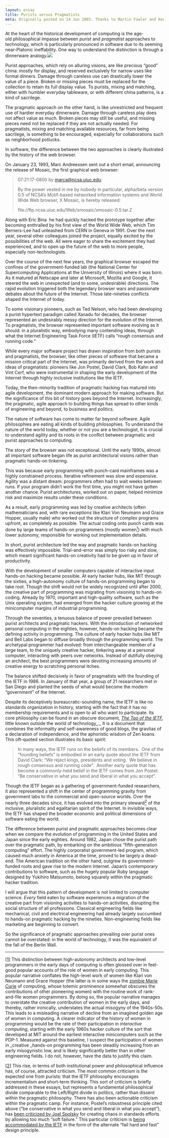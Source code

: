 ```yaml
---
layout: essay
title: Purists versus Pragmatists
meta: Originally posted on 14 Jun 2003. Thanks to Martin Fowler and Kent Beck for insightful comments.
---
```


At the heart of the historical development of computing is the age-old philosophical impasse between _purist_ and _pragmatist_ approaches to technology, which is particularly pronounced in software due to its seeming near-Platonic ineffability. One way to understand the distinction is through a dinnerware analogy.[![](https://1cv7ua4679w3p6rv53wmjvoh-wpengine.netdna-ssl.com/wp-content/uploads/2015/02/puristvbricolage75ppi.png)](https://1cv7ua4679w3p6rv53wmjvoh-wpengine.netdna-ssl.com/wp-content/uploads/2015/02/puristvbricolage75ppi.png)

Purist approaches, which rely on alluring visions, are like precious “good” china: mostly for display, and reserved exclusively for narrow uses like formal dinners. Damage through careless use can drastically lower the value of a piece. Broken or missing pieces must be replaced for the collection to retain its full display value. To purists, mixing and matching, either with humbler everyday tableware, or with different china patterns, is a kind of sacrilege.

The pragmatic approach on the other hand, is like unrestricted and frequent use of hardier everyday dinnerware. Damage through careless play does not affect value as much. Broken pieces may still be useful, and missing pieces need not be replaced if they are not actually needed. For pragmatists, mixing and matching available resources, far from being sacrilege, is something to be encouraged, especially for collaborations such as neighborhood potlucks.

In software, the difference between the two approaches is clearly illustrated by the history of the web browser.

On January 23, 1993, Marc Andreessen sent out a short email, announcing the release of Mosaic, the first graphical web browser:

> 07:21:17-0800 by marca@ncsa.uiuc.edu:
> 
> By the power vested in me by nobody in particular, alpha/beta version 0.5 of NCSA’s Motif-based networked information systems and World Wide Web browser, X Mosaic, is hereby released:
> 
> file://ftp.ncsa.uiuc.edu/Web/xmosaic/xmosaic-0.5.tar.Z

Along with Eric Bina  he had quickly hacked the prototype together after becoming enthralled by his first view of the World Wide Web, which Tim Berners-Lee had unleashed from CERN in Geneva in 1991\. Over the next year, several other colleagues joined the project, equally excited by the possibilities of the web. All were eager to share the excitement they had experienced, and to open up the future of the web to more people, especially non-technologists.

Over the course of the next few years, the graphical browser escaped the confines of the government-funded lab (the National Center for Supercomputing Applications at the University of Illinois) where it was born. As it matured at Netscape and later at Microsoft, Mozilla and Google, it steered the web in unexpected (and to some, undesirable) directions. The rapid evolution triggered both the legendary browser wars and passionate debates about the future of the Internet. Those late-nineties conflicts shaped the Internet of today.

To some visionary pioneers, such as Ted Nelson, who had been developing a purist hypertext paradigm called Xanadu for decades, the browser represented an undesirably messy direction for the evolution of the Internet. To pragmatists, the browser represented important software evolving as it should: in a pluralistic way, embodying many contending ideas, through what the Internet Engineering Task Force (IETF) calls “rough consensus and running code.”

While every major software project has drawn inspiration from both purists and pragmatists, the browser, like other pieces of software that became a mission critical part of the Internet, was primarily derived from the work and ideas of pragmatists: pioneers like Jon Postel, David Clark, Bob Kahn and Vint Cerf, who were instrumental in shaping the early development of the Internet through highly inclusive institutions like the IETF.

Today, the then-minority tradition of pragmatic hacking has matured into agile development, the dominant modern approach for making software. But the significance of this bit of history goes beyond the Internet. Increasingly, the pragmatic, agile approach to building things has spread to other kinds of engineering and beyond, to business and politics.

The nature of software has come to matter far beyond software. Agile philosophies are eating all kinds of building philosophies. To understand the nature of the world today, whether or not you are a technologist, it is crucial to understand agility and its roots in the conflict between pragmatic and purist approaches to computing.

The story of the browser was not exceptional. Until the early 1990s, almost all important software began life as purist architectural visions rather than pragmatic hands-on tinkering.

This was because early programming with punch-card mainframes was a highly constrained process. Iterative refinement was slow and expensive. Agility was a distant dream: programmers often had to wait weeks between runs. If your program didn’t work the first time, you might not have gotten another chance. Purist architectures, worked out on paper, helped minimize risk and maximize results under these conditions.

As a result, early programming was led by creative architects (often mathematicians and, with rare exceptions like Klari Von Neumann and Grace Hopper, usually male) who worked out the structure of complex programs upfront, as completely as possible. The actual coding onto punch cards was done by large teams of hands-on programmers (mostly women[<sup>1</sup>](#_ftn1)) with much lower autonomy, responsible for working out implementation details.

In short, purist architecture led the way and pragmatic hands-on hacking was effectively impossible. Trial-and-error was simply too risky and slow, which meant significant hands-on creativity had to be given up in favor of productivity.

With the development of smaller computers capable of interactive input hands-on hacking became possible. At early hacker hubs, like MIT through the sixties, a high-autonomy culture of hands-on programming began to take root. Though the shift would not be widely recognized until after 2000, the creative part of programming was migrating from visioning to hands-on coding. Already by 1970, important and high-quality software, such as the Unix operating system, had emerged from the hacker culture growing at the minicomputer margins of industrial programming.

Through the seventies, a tenuous balance of power prevailed between purist architects and pragmatic hackers. With the introduction of networked personal computing in the eighties, however, hands-on hacking became the defining activity in programming. The culture of early hacker hubs like MIT and Bell Labs began to diffuse broadly through the programming world. The archetypal programmer had evolved: from interchangeable member of a large team, to the uniquely creative hacker, tinkering away at a personal computer, interacting with peers over networks. Instead of dutifully obeying an architect, the best programmers were devoting increasing amounts of creative energy to scratching personal itches.

The balance shifted decisively in favor of pragmatists with the founding of the IETF in 1986\. In January of that year, a group of 21 researchers met in San Diego and planted the seeds of what would become the modern “government” of the Internet.

Despite its deceptively bureaucratic-sounding name, the IETF is like no standards organization in history, starting with the fact that it has no membership requirements and is open to all who want to participate. Its core philosophy can be found in an obscure document, _[The Tao of the IETF](https://www.ietf.org/tao.html),_ little known outside the world of technology_._ It is a document that combines the informality and self-awareness of good blogs, the gravitas of a declaration of independence, and the aphoristic wisdom of Zen koans. This oft-quoted section illustrates its basic spirit:

> In many ways, the IETF runs on the beliefs of its members.  One of the “founding beliefs” is embodied in an early quote about the IETF from David Clark: “We reject kings, presidents and voting.  We believe in rough consensus and running code”.  Another early quote that has become a commonly-held belief in the IETF comes from Jon Postel: “Be conservative in what you send and liberal in what you accept”.

Though the IETF began as a gathering of government-funded researchers, it also represented a shift in the center of programming gravity from government labs to the commercial and open-source worlds. Over the nearly three decades since, it has evolved into the primary steward[<sup>2</sup>](#_ftn2) of the inclusive, pluralistic and egalitarian spirit of the Internet. In invisible ways, the IETF has shaped the broader economic and political dimensions of software eating the world.

The difference between purist and pragmatic approaches becomes clear when we compare the evolution of programming in the United States and Japan since the early eighties. Around 1982, Japan chose the purist path over the pragmatic path, by embarking on the ambitious “fifth-generation computing” effort. The highly corporatist government-led program, which caused much anxiety in America at the time, proved to be largely a dead-end. The American tradition on the other hand, outgrew its government-funded roots and gave rise to the modern Internet. Japan’s contemporary contributions to software, such as the hugely popular Ruby language designed by Yukihiro Matsumoto, belong squarely within the pragmatic hacker tradition.

I will argue that this pattern of development is not limited to computer science. _Every_ field eaten by software experiences a migration of the creative part from visioning activities to hands-on activities, disrupting the social structure of all professions. Classical engineering fields like mechanical, civil and electrical engineering had already largely succumbed to hands-on pragmatic hacking by the nineties. Non-engineering fields like marketing are beginning to convert.

So the significance of pragmatic approaches prevailing over purist ones cannot be overstated: in the world of technology, it was the equivalent of the fall of the Berlin Wall.

---

[[1]](#_ftnref1) This distinction between high-autonomy architects and low-level programmers in the early days of computing is often glossed over in feel-good popular accounts of the role of women in early computing. This popular narrative conflates the high-level work of women like Klari von Neumann and Grace Hopper (the latter is in some ways the [zombie Marie Curie](https://xkcd.com/896/) of computing, whose totemic prominence somewhat obscures the contributions of other pioneering women) with the routine work of rank-and-file women programmers. By doing so, the popular narrative manages to overstate the creative contribution of women in the early days, and thereby, rather ironically, understates the actual misogyny of the 1940s-50s. This leads to a misleading narrative of decline from an imagined golden age of women in computing. A clearer indicator of the history of women in programming would be the rate of their participation in _interactive computing_, starting with the early 1960s hacker culture of the sort that developed at MIT around the earliest interactive minicomputers such as the PDP-1\. Measured against this baseline, I suspect the participation of women in _creative _hands-on programming has been steadily increasing from an early misogynistic low, and is likely significantly better than in other engineering fields. I do not, however, have the data to justify this claim.

[[2]](#_ftnref2) This rise, in terms of both institutional power and philosophical influence has, of course, attracted criticism. The most common criticism is the expected one from purists: that the IETF philosophy encourages incrementalism and short-term thinking. This sort of criticism is briefly addressed in these essays, but represents a fundamental philosophical divide comparable to the Left/Right divide in politics, rather than dissent within the pragmatic philosophy. There has also been actionable criticism within the pragmatic camp. For instance, Postel’s robustness principle cited above (“be conservative in what you send and liberal in what you accept”), has [been criticized by Joel Spolsky](http://www.joelonsoftware.com/items/2008/03/17.html) for creating chaos in standards efforts by allowing too much “soft failure.” This particular criticism is [being accommodated by the IETF](https://tools.ietf.org/html/draft-thomson-postel-was-wrong-00) in the form of the alternate “fail hard and fast” design principle.

